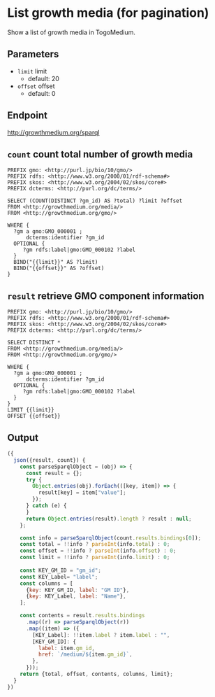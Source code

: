 # List growth media (for pagination)

Show a list of growth media in TogoMedium.

## Parameters

* `limit` limit
  * default: 20
* `offset` offset
  * default: 0


## Endpoint

http://growthmedium.org/sparql

## `count` count total number of growth media

```sparql
PREFIX gmo: <http://purl.jp/bio/10/gmo/>
PREFIX rdfs: <http://www.w3.org/2000/01/rdf-schema#>
PREFIX skos: <http://www.w3.org/2004/02/skos/core#>
PREFIX dcterms: <http://purl.org/dc/terms/>

SELECT (COUNT(DISTINCT ?gm_id) AS ?total) ?limit ?offset
FROM <http://growthmedium.org/media/>
FROM <http://growthmedium.org/gmo/>

WHERE {
  ?gm a gmo:GMO_000001 ;
      dcterms:identifier ?gm_id
  OPTIONAL {
     ?gm rdfs:label|gmo:GMO_000102 ?label
  }
  BIND("{{limit}}" AS ?limit)
  BIND("{{offset}}" AS ?offset)
}
```

## `result` retrieve GMO component information

```sparql
PREFIX gmo: <http://purl.jp/bio/10/gmo/>
PREFIX rdfs: <http://www.w3.org/2000/01/rdf-schema#>
PREFIX skos: <http://www.w3.org/2004/02/skos/core#>
PREFIX dcterms: <http://purl.org/dc/terms/>

SELECT DISTINCT *
FROM <http://growthmedium.org/media/>
FROM <http://growthmedium.org/gmo/>

WHERE {
  ?gm a gmo:GMO_000001 ;
      dcterms:identifier ?gm_id
  OPTIONAL {
     ?gm rdfs:label|gmo:GMO_000102 ?label
  }
}
LIMIT {{limit}}
OFFSET {{offset}}
```

## Output

```javascript
({
  json({result, count}) {
    const parseSparqlObject = (obj) => {
      const result = {};
      try {
        Object.entries(obj).forEach(([key, item]) => {
          result[key] = item["value"];
        });
      } catch (e) {
      }
      return Object.entries(result).length ? result : null;
    };

    const info = parseSparqlObject(count.results.bindings[0]);
    const total = !!info ? parseInt(info.total) : 0;
    const offset = !!info ? parseInt(info.offset) : 0;
    const limit = !!info ? parseInt(info.limit) : 0;
    
    const KEY_GM_ID = "gm_id";
    const KEY_Label= "label";
    const columns = [
      {key: KEY_GM_ID, label: "GM ID"},
      {key: KEY_Label, label: "Name"},
    ];

    const contents = result.results.bindings
      .map((r) => parseSparqlObject(r))
      .map((item) => ({
        [KEY_Label]: !!item.label ? item.label : "",
        [KEY_GM_ID]: {
          label: item.gm_id,
          href: `/medium/${item.gm_id}`,
        },
      }));
    return {total, offset, contents, columns, limit};
  }
})
```

